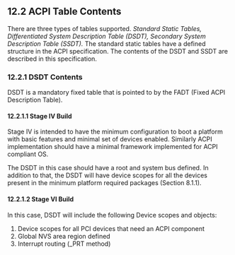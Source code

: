 <!--- @file
  12.2 ACPI Table Contents

  Copyright (c) 2019, Intel Corporation. All rights reserved.<BR>

  Redistribution and use in source (original document form) and 'compiled'
  forms (converted to PDF, epub, HTML and other formats) with or without
  modification, are permitted provided that the following conditions are met:

  1) Redistributions of source code (original document form) must retain the
     above copyright notice, this list of conditions and the following
     disclaimer as the first lines of this file unmodified.

  2) Redistributions in compiled form (transformed to other DTDs, converted to
     PDF, epub, HTML and other formats) must reproduce the above copyright
     notice, this list of conditions and the following disclaimer in the
     documentation and/or other materials provided with the distribution.

  THIS DOCUMENTATION IS PROVIDED BY TIANOCORE PROJECT "AS IS" AND ANY EXPRESS OR
  IMPLIED WARRANTIES, INCLUDING, BUT NOT LIMITED TO, THE IMPLIED WARRANTIES OF
  MERCHANTABILITY AND FITNESS FOR A PARTICULAR PURPOSE ARE DISCLAIMED. IN NO
  EVENT SHALL TIANOCORE PROJECT  BE LIABLE FOR ANY DIRECT, INDIRECT, INCIDENTAL,
  SPECIAL, EXEMPLARY, OR CONSEQUENTIAL DAMAGES (INCLUDING, BUT NOT LIMITED TO,
  PROCUREMENT OF SUBSTITUTE GOODS OR SERVICES; LOSS OF USE, DATA, OR PROFITS;
  OR BUSINESS INTERRUPTION) HOWEVER CAUSED AND ON ANY THEORY OF LIABILITY,
  WHETHER IN CONTRACT, STRICT LIABILITY, OR TORT (INCLUDING NEGLIGENCE OR
  OTHERWISE) ARISING IN ANY WAY OUT OF THE USE OF THIS DOCUMENTATION, EVEN IF
  ADVISED OF THE POSSIBILITY OF SUCH DAMAGE.

-->

## 12.2 ACPI Table Contents

There are three types of tables supported. _Standard Static Tables,_
_Differentiated System Description Table (DSDT), Secondary System Description
Table (SSDT)._ The standard static tables have a defined structure in the ACPI
specification. The contents of the DSDT and SSDT are described in this
specification.

### 12.2.1 DSDT Contents

DSDT is a mandatory fixed table that is pointed to by the FADT (Fixed ACPI
Description Table).

#### 12.2.1.1 Stage IV Build

Stage IV is intended to have the minimum configuration to boot a platform with
basic features and minimal set of devices enabled. Similarly ACPI
implementation should have a minimal framework implemented for ACPI compliant
OS.

The DSDT in this case should have a root and system bus defined. In addition to
that, the DSDT will have device scopes for all the devices present in the
minimum platform required packages (Section 8.1.1).

#### 12.2.1.2 Stage VI Build

In this case, DSDT will include the following Device scopes and objects:

1. Device scopes for all PCI devices that need an ACPI component
2. Global NVS area region defined
3. Interrupt routing (_PRT method)
